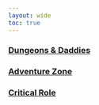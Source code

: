 ```yaml
---
layout: wide
toc: true
---
```


### [Dungeons & Daddies]()


### [Adventure Zone]()


### [Critical Role]()